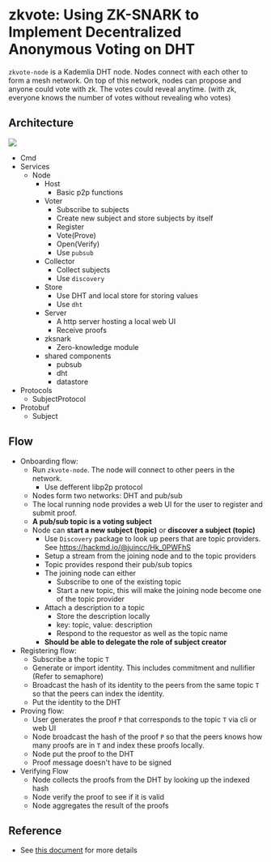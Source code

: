 # zkvote: Using ZK-SNARK to Implement Decentralized Anonymous Voting on DHT
`zkvote-node` is a Kademlia DHT node. Nodes connect with each other to form a mesh network. On top of this network, nodes can propose and anyone could vote with zk. The votes could reveal anytime. (with zk, everyone knows the number of votes without revealing who votes)

## Architecture
![](https://i.imgur.com/REKBanK.png)

- Cmd
- Services
    - Node
        - Host
            - Basic p2p functions
        - Voter
            - Subscribe to subjects
            - Create new subject and store subjects by itself
            - Register
            - Vote(Prove)
            - Open(Verify)
            - Use `pubsub`
        - Collector
            - Collect subjects
            - Use `discovery`
        - Store
            - Use DHT and local store for storing values
            - Use `dht`
        - Server
            - A http server hosting a local web UI
            - Receive proofs
        - zksnark
            - Zero-knowledge module
        - shared components
            - pubsub
            - dht
            - datastore
- Protocols
    - SubjectProtocol
- Protobuf
    - Subject

## Flow
- Onboarding flow:
    - Run `zkvote-node`. The node will connect to other peers in the network.
        - Use defferent libp2p protocol
    - Nodes form two networks: DHT and pub/sub
    - The local running node provides a web UI for the user to register and submit proof.
    - __A pub/sub topic is a voting subject__
    - Node can __start a new subject (topic)__ or __discover a subject (topic)__
        - Use `Discovery` package to look up peers that are topic providers. See https://hackmd.io/@juincc/Hk_0PWFhS
        - Setup a stream from the joining node and to the topic providers
        - Topic provides respond their pub/sub topics
        - The joining node can either
            - Subscribe to one of the existing topic
            - Start a new topic, this will make the joining node become one of the topic provider
        - Attach a description to a topic
            - Store the description locally
            - key: topic, value: description
            - Respond to the requestor as well as the topic name
        - __Should be able to delegate the role of subject creator__
- Registering flow:
    - Subscribe a the topic `T`
    - Generate or import identity. This includes commitment and nullifier (Refer to semaphore)
    - Broadcast the hash of its identity to the peers from the same topic `T` so that the peers can index the identity.
    - Put the identity to the DHT
- Proving flow:
    - User generates the proof `P` that corresponds to the topic `T` via cli or web UI
    - Node broadcast the hash of the proof `P` so that the peers knows how many proofs are in `T` and index these proofs locally.
    - Node put the proof to the DHT
    - Proof message doesn't have to be signed
- Verifying Flow
    - Node collects the proofs from the DHT by looking up the indexed hash
    - Node verify the proof to see if it is valid
    - Node aggregates the result of the proofs

## Reference
- See [this document](https://hackmd.io/@juincc/B1QV5NN5S) for more details

